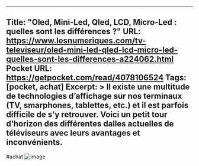 
---
Title: "Oled, Mini-Led, Qled, LCD, Micro-Led : quelles sont les différences ?"
URL: https://www.lesnumeriques.com/tv-televiseur/oled-mini-led-qled-lcd-micro-led-quelles-sont-les-differences-a224062.html
Pocket URL: https://getpocket.com/read/4078106524
Tags: [pocket, achat]
Excerpt: >
    Il existe une multitude de technologies d’affichage sur nos terminaux (TV, smarphones, tablettes, etc.) et il est parfois difficile de s’y retrouver. Voici un petit tour d’horizon des différentes dalles actuelles de téléviseurs avec leurs avantages et inconvénients.
---
#achat
![image](https://cdn.lesnumeriques.com/assets/2024/07/15/1721060626226/newebfrontstyleguide/build/img/svg/like-v.svg)
